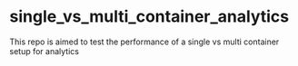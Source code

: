 # single_vs_multi_container_analytics
This repo is aimed to test the performance of a single vs multi container setup for analytics
